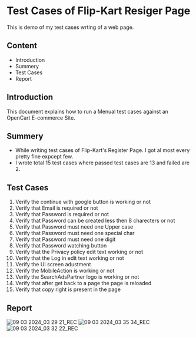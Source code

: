 
# Test Cases of Flip-Kart Resiger Page

This is demo of my test cases wrting of a web page.


## Content

 - Introduction
 - Summery
 - Test Cases
 - Report

## Introduction

This document explains how to run a Menual test cases against an OpenCart E-commerce Site.

## Summery

- While writing test cases of Flip-Kart's Register Page. I got al most every pretty fine expcept few.
- I wrote total 15 test cases where passed test cases are 13 and failed are 2.

## Test Cases

 1. Verify the continue with google button is working or not 
 2. Verify that Email is required or not 
 3. Verify that Password is required or not 
 4. Verify that Password can be created less then 8 charecters or not  
 5. Verify that Password must need one Upper case  
 6. Verify that Password must need one special char   
 7. Verify that Password must need one digit   
 8. Verify that Password watching button 
 9. Verify that the Privacy policy edit text working or not
 10. Verify that the Log in edit text working or not
 11. Verify the UI screen adustment 
 12. Verify the MobileAction is working or not
 13. Verify the SearchAdsPartner logo is working or not
 14. Verify that after get back to a page the page is reloaded
 15. Verify that copy right is present in the page

## Report

![09 03 2024_03 29 21_REC](https://github.com/tamhidahmed/FlipKart-Register-Test-Case/assets/31070546/aa101199-be87-4585-8a39-2af74753c778)
![09 03 2024_03 35 34_REC](https://github.com/tamhidahmed/FlipKart-Register-Test-Case/assets/31070546/54cfd3c2-0db1-4810-b915-84bc0a35a8d0)
![09 03 2024_03 32 22_REC](https://github.com/tamhidahmed/FlipKart-Register-Test-Case/assets/31070546/e5e60f7d-ebc8-4b35-ad35-2abb03e6d6ee)



